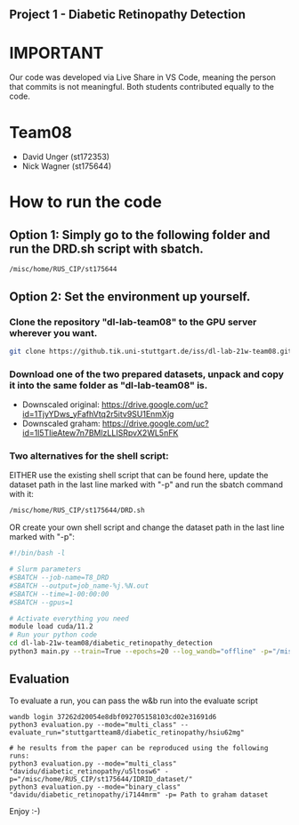 ## Project 1 - Diabetic Retinopathy Detection

# IMPORTANT
Our code was developed via Live Share in VS Code, meaning the person that commits is not meaningful.
Both students contributed equally to the code.

# Team08
- David Unger (st172353)
- Nick Wagner (st175644)

# How to run the code
## Option 1: Simply go to the following folder and run the DRD.sh script with sbatch.
```/misc/home/RUS_CIP/st175644```

## Option 2: Set the environment up yourself.
### Clone the repository "dl-lab-team08" to the GPU server wherever you want.
```sh
git clone https://github.tik.uni-stuttgart.de/iss/dl-lab-21w-team08.git
```
### Download one of the two prepared datasets, unpack and copy it into the same folder as "dl-lab-team08" is. 
  - Downscaled original: https://drive.google.com/uc?id=1TjyYDws_yFafhVtq2r5itv9SU1EnmXjg
  - Downscaled graham: https://drive.google.com/uc?id=1l5TIieAtew7n7BMlzLLISRpvX2WL5nFK

### Two alternatives for the shell script:<br />
EITHER use the existing shell script that can be found here, update the dataset path in the last line marked with "-p" and run the sbatch command with it: 
```sh
/misc/home/RUS_CIP/st175644/DRD.sh
```
OR create your own shell script and change the dataset path in the last line marked with "-p":
 ```sh
#!/bin/bash -l

# Slurm parameters
#SBATCH --job-name=T8_DRD
#SBATCH --output=job_name-%j.%N.out
#SBATCH --time=1-00:00:00
#SBATCH --gpus=1

# Activate everything you need
module load cuda/11.2
# Run your python code
cd dl-lab-21w-team08/diabetic_retinopathy_detection
python3 main.py --train=True --epochs=20 --log_wandb="offline" -p="/misc/home/RUS_CIP/st175644/IDRID_dataset/"
```

## Evaluation
To evaluate a run, you can pass the w&b run into the evaluate script
```
wandb login 37262d20054e8dbf092705158103cd02e31691d6
python3 evaluation.py --mode="multi_class" --evaluate_run="stuttgartteam8/diabetic_retinopathy/hsiu62mg"

# he results from the paper can be reproduced using the following runs: 
python3 evaluation.py --mode="multi_class" "davidu/diabetic_retinopathy/u5ltosw6" -p="/misc/home/RUS_CIP/st175644/IDRID_dataset/"
python3 evaluation.py --mode="binary_class" "davidu/diabetic_retinopathy/i7144mrm" -p= Path to graham dataset
```

Enjoy :-)
